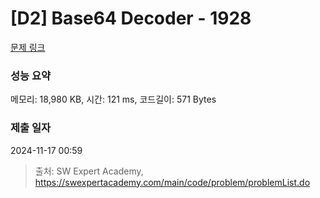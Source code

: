 # [D2] Base64 Decoder - 1928 

[문제 링크](https://swexpertacademy.com/main/code/problem/problemDetail.do?contestProbId=AV5PR4DKAG0DFAUq) 

### 성능 요약

메모리: 18,980 KB, 시간: 121 ms, 코드길이: 571 Bytes

### 제출 일자

2024-11-17 00:59



> 출처: SW Expert Academy, https://swexpertacademy.com/main/code/problem/problemList.do